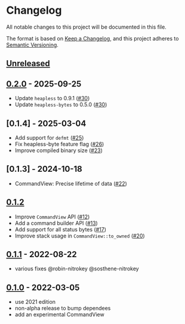 # Changelog
All notable changes to this project will be documented in this file.

The format is based on [Keep a Changelog](https://keepachangelog.com/en/1.0.0/),
and this project adheres to [Semantic Versioning](https://semver.org/spec/v2.0.0.html).

## [Unreleased]

## [0.2.0] - 2025-09-25

- Update `heapless` to 0.9.1 ([#30][])
- Update `heapless-bytes` to 0.5.0 ([#30][])

[#30]: https://github.com/trussed-dev/iso7816/pull/30

## [0.1.4] - 2025-03-04

- Add support for `defmt` ([#25][])
- Fix heapless-byte feature flag ([#26][])
- Improve compiled binary size ([#23][])

[#26]: https://github.com/trussed-dev/iso7816/pull/26
[#25]: https://github.com/trussed-dev/iso7816/pull/25
[#23]: https://github.com/trussed-dev/iso7816/pull/23

## [0.1.3] - 2024-10-18

- CommandView: Precise lifetime of data ([#22][])

[#22]: https://github.com/trussed-dev/iso7816/pull/22

## [0.1.2]

- Improve `CommandView` API ([#12][])
- Add a command builder API ([#13][])
- Add support for all status bytes ([#17][])
- Improve stack usage in `CommandView::to_owned` ([#20][])

[#12]: https://github.com/trussed-dev/iso7816/pull/12
[#13]: https://github.com/trussed-dev/iso7816/pull/13
[#17]: https://github.com/trussed-dev/iso7816/pull/17
[#20]: https://github.com/trussed-dev/iso7816/pull/20

## [0.1.1] - 2022-08-22
- various fixes @robin-nitrokey @sosthene-nitrokey

## [0.1.0] - 2022-03-05

- use 2021 edition
- non-alpha release to bump dependees
- add an experimental CommandView

[Unreleased]: https://github.com/trussed-dev/iso7816/compare/0.2.0...HEAD
[0.2.0]: https://github.com/trussed-dev/iso7816/compare/0.1.2...0.2.0
[0.1.2]: https://github.com/trussed-dev/iso7816/compare/0.1.1...0.1.2
[0.1.1]: https://github.com/trussed-dev/iso7816/compare/0.1.0...0.1.1
[0.1.0]: https://github.com/trussed-dev/iso7816/releases/tag/0.1.0
